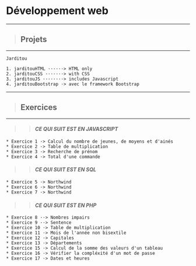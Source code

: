 # **Développement web**
---
> ## Projets
___
    Jarditou

    1. jarditouHTML ······> HTML only
    2. jarditouCSS ·······> with CSS
    3. jarditouJS ········> includes Javascript
    4. jarditouBootstrap ·> avec le framework Bootstrap
 

___

> ## Exercices
---
>> #### ***CE QUI SUIT EST EN JAVASCRIPT***


    * Exercice 1 ·> Calcul du nombre de jeunes, de moyens et d'ainés
    * Exercice 2 ·> Table de multiplication
    * Exercice 3 ·> Recherche de prénom
    * Exercice 4 ·> Total d'une commande

>> #### ***CE QUI SUIT EST EN SQL***

    * Exercice 5 ·> Northwind
    * Exercice 6 ·> Northwind
    * Exercice 7 ·> Northwind

>> #### ***CE QUI SUIT EST EN PHP***

    * Exercice 8 ··> Nombres impairs
    * Exercice 9 ··> Sentence
    * Exercice 10 ·> Table de multiplication
    * Exercice 11 ·> Mois de l'année non bisextile
    * Exercice 12 ·> Capitales
    * Exercice 13 ·> Départements
    * Exercice 15 ·> Calcul de la somme des valeurs d'un tableau
    * Exercice 16 ·> Vérifier la compléxité d'un mot de passe
    * Exercice 17 ·> Dates et heures
